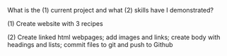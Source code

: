What is the (1) current project and what (2) skills have I demonstrated?

(1) Create website with 3 recipes

(2) Create linked html webpages; add images and links; create body with headings and lists; commit files to git and push to Github